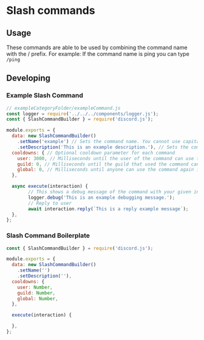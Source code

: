# Slash commands

## Usage

These commands are able to be used by combining the command name with the / prefix.
For example:
If the command name is ping you can type `/ping`

## Developing

### Example Slash Command

```js
// exampleCategoryFolder/exampleCommand.js
const logger = require('../../../components/logger.js');
const { SlashCommandBuilder } = require('discord.js');

module.exports = {
  data: new SlashCommandBuilder()
    .setName('example') // Sets the command name. You cannot use capital letters and must only include text.
    .setDescription('This is an example description.'), // Sets the command description
  cooldowns: { // Optional cooldown parameter for each command
    user: 3000, // Milliseconds until the user of the command can use this command again
    guild: 0, // Milliseconds until the guild that used the command can use this command again
    global: 0, // Milliseconds until anyone can use the command again in the entirety of the bot
  },

  async execute(interaction) {
        // This shows a debug message of the command with your given input
        logger.debug('This is an example debugging message.');
        // Reply to user
        await interaction.reply(`This is a reply example message`);
  },
};
```

### Slash Command Boilerplate

```js
const { SlashCommandBuilder } = require('discord.js');

module.exports = {
  data: new SlashCommandBuilder()
    .setName('')
    .setDescription(''),
  cooldowns: {
    user: Number,
    guild: Number,
    global: Number,
  },

  execute(interaction) {

  },
};
```
